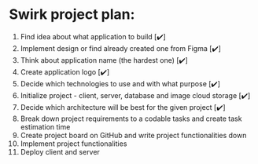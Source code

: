 # Swirk project plan:

1. Find idea about what application to build [✔️]
2. Implement design or find already created one from Figma [✔️]
3. Think about application name (the hardest one) [✔️]
4. Create application logo [✔️]
5. Decide which technologies to use and with what purpose [✔️]
6. Initialize project - client, server, database and image cloud storage [✔️]
7. Decide which architecture will be best for the given project [✔️]
8. Break down project requirements to a codable tasks and create task estimation time
9. Create project board on GitHub and write project functionalities down
10. Implement project functionalities
11. Deploy client and server